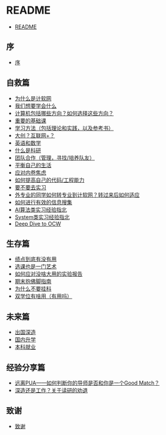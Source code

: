 # README

* [README](README.md)

## 序

* [序](00-introduction/introduction.md)

## 自救篇

* [为什么是计软网](1-save-self/1-why-JRW.md)
* [我们想要学会什么](1-save-self/2-what-to-learn.md)
* [计算机包括哪些方向？如何选择这些方向？](1-save-self/3-fields.md)
* [重要的基础课](1-save-self/4-important-basics.md)
* [学习方法（包括理论和实践，以及参考书）](1-save-self/5-how-to-learn.md)
* [大创？互联网+？](1-save-self/6-projects.md)
* [英语和数学](1-save-self/7-English-and-Math.md)
* [什么是科研](1-save-self/8-what-is-research.md)
* [团队合作（管理，寻找/培养队友）](1-save-self/9-teamwork.md)
* [平衡自己的生活](1-save-self/10-balance-your-life.md)
* [应对内卷焦虑](1-save-self/11-cope-with-anxiety.md)
* [如何提高自己的代码/工程能力](1-save-self/12-improve-coding.md)
* [要不要去实习](1-save-self/13-internship.md)
* [外专业的同学如何转专业到计软网？转过来后如何适应](1-save-self/14-transfer-major.md)
* [如何进行有效的信息搜集](1-save-self/15-information-search.md)
* [AI算法类实习经验指北](1-save-self/16-ai-internship.md)
* [System类实习经验指北](1-save-self/17-system-internship.md)
* [Deep Dive to OCW](1-save-self/18-deep-dive-to-ocw.md)

## 生存篇

* [绩点到底有没有用](2-survive/1-GPA.md)
* [选课也是一门艺术](2-survive/2-choose-course.md)
* [如何应对没啥大用的实验报告](2-survive/3-cope-report.md)
* [期末抱佛脚指南](2-survive/4-cramming.md)
* [为什么不要挂科](2-survive/5-why-not-fail-pass.md)
* [双学位有啥用（有用吗）](2-survive/6-double-degree.md)

## 未来篇

* [出国深造]()
* [国内升学]()
* [本科就业]()

## 经验分享篇

- [远离PUA——如何判断你的导师是否和你是一个Good Match？](4-experience-sharing/1-identify-PUA.md)
- [深造还是工作？关于读研的劝退](4-experience-sharing/2-work-or-study.md)

## 致谢

* [致谢](99-acknowledgment/acknowledgment.md)
